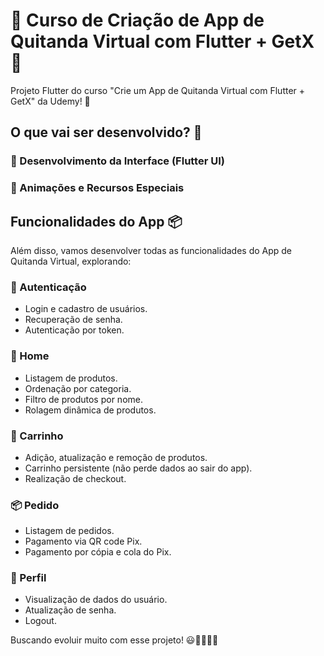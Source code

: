 # 📱 Curso de Criação de App de Quitanda Virtual com Flutter + GetX 🚀

Projeto Flutter do curso "Crie um App de Quitanda Virtual com Flutter + GetX" da Udemy! 💪

## O que vai ser desenvolvido? 🧠

### 🎨 Desenvolvimento da Interface (Flutter UI)
### 🌟 Animações e Recursos Especiais

## Funcionalidades do App 📦

Além disso, vamos desenvolver todas as funcionalidades do App de Quitanda Virtual, explorando:

### 🔐 Autenticação
- Login e cadastro de usuários.
- Recuperação de senha.
- Autenticação por token.

### 🏡 Home
- Listagem de produtos.
- Ordenação por categoria.
- Filtro de produtos por nome.
- Rolagem dinâmica de produtos.

### 🛒 Carrinho
- Adição, atualização e remoção de produtos.
- Carrinho persistente (não perde dados ao sair do app).
- Realização de checkout.

### 📦 Pedido
- Listagem de pedidos.
- Pagamento via QR code Pix.
- Pagamento por cópia e cola do Pix.

### 👤 Perfil
- Visualização de dados do usuário.
- Atualização de senha.
- Logout.

Buscando evoluir muito com esse projeto! 😃👨‍💻👩‍💻
